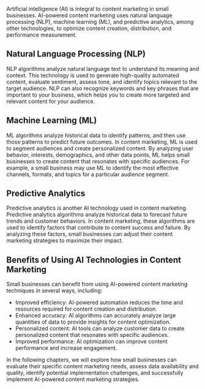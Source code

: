 
Artificial intelligence (AI) is integral to content marketing in small businesses. AI-powered content marketing uses natural language processing (NLP), machine learning (ML), and predictive analytics, among other technologies, to optimize content creation, distribution, and performance measurement.

Natural Language Processing (NLP)
---------------------------------

NLP algorithms analyze natural language text to understand its meaning and context. This technology is used to generate high-quality automated content, evaluate sentiment, assess tone, and identify topics relevant to the target audience. NLP can also recognize keywords and key phrases that are important to your business, which helps you to create more targeted and relevant content for your audience.

Machine Learning (ML)
---------------------

ML algorithms analyze historical data to identify patterns, and then use those patterns to predict future outcomes. In content marketing, ML is used to segment audiences and create personalized content. By analyzing user behavior, interests, demographics, and other data points, ML helps small businesses to create content that resonates with specific audiences. For example, a small business may use ML to identify the most effective channels, formats, and topics for a particular audience segment.

Predictive Analytics
--------------------

Predictive analytics is another AI technology used in content marketing. Predictive analytics algorithms analyze historical data to forecast future trends and customer behaviors. In content marketing, these algorithms are used to identify factors that contribute to content success and failure. By analyzing these factors, small businesses can adjust their content marketing strategies to maximize their impact.

Benefits of Using AI Technologies in Content Marketing
------------------------------------------------------

Small businesses can benefit from using AI-powered content marketing techniques in several ways, including:

* Improved efficiency: AI-powered automation reduces the time and resources required for content creation and distribution.
* Enhanced accuracy: AI algorithms can accurately analyze large quantities of data to provide insights for content optimization.
* Personalized content: AI tools can analyze customer data to create personalized content that resonates with specific audiences.
* Improved performance: AI optimization can improve content performance and increase engagement.

In the following chapters, we will explore how small businesses can evaluate their specific content marketing needs, assess data availability and quality, identify potential implementation challenges, and successfully implement AI-powered content marketing strategies.
